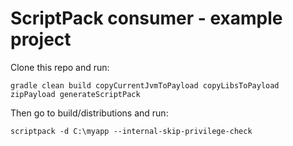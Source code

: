 # ScriptPack consumer - example project
Clone this repo and run:
```
gradle clean build copyCurrentJvmToPayload copyLibsToPayload zipPayload generateScriptPack
```
Then go to build/distributions and run:
```
scriptpack -d C:\myapp --internal-skip-privilege-check
```

